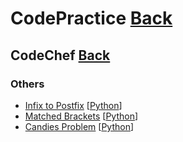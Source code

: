 # CodePractice [Back](https://blog.fish-404.icu/CodePractice/)

## CodeChef [Back](https://blog.fish-404.icu/CodePractice/CodeChef/)

### Others 

* [Infix to Postfix](https://github.com/fish-404/CodePractice/tree/main/CodeChef/Others/Infix%20to%20Postfix) [[Python](https://github.com/fish-404/CodePractice/blob/main/CodeChef/Others/Infix%20to%20Postfix/Infix%20to%20Postfix.py)]
* [Matched Brackets](https://blog.fish-404.icu/CodePractice/CodeChef/Others/Matched%20Brackets/) [[Python](https://github.com/fish-404/CodePractice/blob/main/CodeChef/Others/Matched%20Brackets/Matched%20Brackets.py)]
* [Candies Problem](https://blog.fish-404.icu/CodePractice/CodeChef/Others/Candies%20Problem/) [[Python](https://github.com/fish-404/CodePractice/blob/main/CodeChef/Others/Candies%20Problem/Candies%20Problem.py)]
